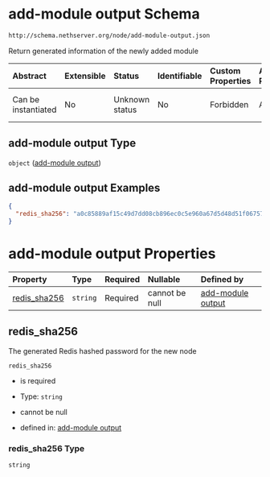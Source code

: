 # add-module output Schema

```txt
http://schema.nethserver.org/node/add-module-output.json
```

Return generated information of the newly added module

| Abstract            | Extensible | Status         | Identifiable | Custom Properties | Additional Properties | Access Restrictions | Defined In                                                                   |
| :------------------ | :--------- | :------------- | :----------- | :---------------- | :-------------------- | :------------------ | :--------------------------------------------------------------------------- |
| Can be instantiated | No         | Unknown status | No           | Forbidden         | Allowed               | none                | [add-module-output.json](node/add-module-output.json "open original schema") |

## add-module output Type

`object` ([add-module output](add-module-output.md))

## add-module output Examples

```json
{
  "redis_sha256": "a0c85889af15c49d7dd08cb896ec0c5e960a67d5d48d51f06757c2cee3a0277b"
}
```

# add-module output Properties

| Property                       | Type     | Required | Nullable       | Defined by                                                                                                                                            |
| :----------------------------- | :------- | :------- | :------------- | :---------------------------------------------------------------------------------------------------------------------------------------------------- |
| [redis\_sha256](#redis_sha256) | `string` | Required | cannot be null | [add-module output](add-module-output-properties-redis_sha256.md "http://schema.nethserver.org/node/add-module-output.json#/properties/redis_sha256") |

## redis\_sha256

The generated Redis hashed password for the new node

`redis_sha256`

*   is required

*   Type: `string`

*   cannot be null

*   defined in: [add-module output](add-module-output-properties-redis_sha256.md "http://schema.nethserver.org/node/add-module-output.json#/properties/redis_sha256")

### redis\_sha256 Type

`string`
